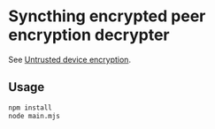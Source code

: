 # Syncthing encrypted peer encryption decrypter

See [Untrusted device encryption](https://docs.syncthing.net/specs/untrusted.html).

## Usage

```sh
npm install
node main.mjs
```
